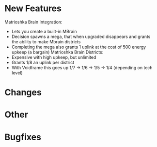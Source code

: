 # New Features 
Matrioshka Brain Integration:
- Lets you create a built-in MBrain
- Decision spawns a mega, that when upgraded disappears and grants the ability to make Mbrain districts
- Completing the mega also grants 1 uplink at the cost of 500 energy upkeep (a bargain)
Matrioshka Brain Districts:
- Expensive with high upkeep, but unlimited
- Grants 1/8 an uplink per district
- With Voidframe this goes up 1/7 -> 1/6 -> 1/5 -> 1/4 (depending on tech level)

# Changes

# Other

# Bugfixes